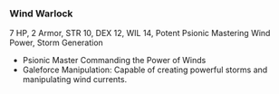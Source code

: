 ### Wind Warlock
7 HP, 2 Armor, STR 10, DEX 12, WIL 14, Potent Psionic Mastering Wind Power, Storm Generation
- Psionic Master Commanding the Power of Winds
- Galeforce Manipulation: Capable of creating powerful storms and manipulating wind currents.

